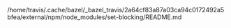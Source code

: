 /home/travis/.cache/bazel/_bazel_travis/2a64cf83a87a03ca94c0172492a5bfea/external/npm/node_modules/set-blocking/README.md